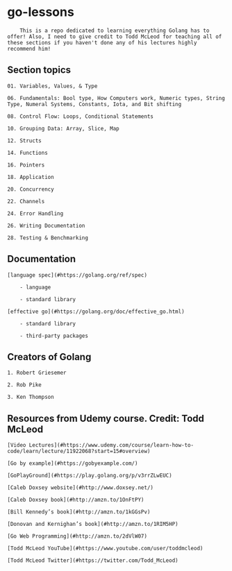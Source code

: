 # go-lessons

        This is a repo dedicated to learning everything Golang has to offer! Also, I need to give credit to Todd McLeod for teaching all of these sections if you haven't done any of his lectures highly recommend him!

## Section topics

    01. Variables, Values, & Type

    06. Fundamentals: Bool type, How Computers work, Numeric types, String Type, Numeral Systems, Constants, Iota, and Bit shifting

    08. Control Flow: Loops, Conditional Statements

    10. Grouping Data: Array, Slice, Map

    12. Structs

    14. Functions

    16. Pointers

    18. Application

    20. Concurrency

    22. Channels

    24. Error Handling

    26. Writing Documentation

    28. Testing & Benchmarking

## Documentation 

    [language spec](#https://golang.org/ref/spec)

        - language

        - standard library

    [effective go](#https://golang.org/doc/effective_go.html)

        - standard library

        - third-party packages
        
## Creators of Golang
    
    1. Robert Griesemer

    2. Rob Pike

    3. Ken Thompson

## Resources from Udemy course. Credit: Todd McLeod

    [Video Lectures](#https://www.udemy.com/course/learn-how-to-code/learn/lecture/11922068?start=15#overview)

    [Go by example](#https://gobyexample.com/)
    
    [GoPlayGround](#https://play.golang.org/p/v3rrZLwEUC)

    [Caleb Doxsey website](#http://www.doxsey.net/)

    [Caleb Doxsey book](#http://amzn.to/1OnFtPY)
     
    [Bill Kennedy’s book](#http://amzn.to/1kGGsPv)

    [Donovan and Kernighan’s book](#http://amzn.to/1RIM5HP)

    [Go Web Programming](#http://amzn.to/2dVlW07)

    [Todd McLeod YouTube](#https://www.youtube.com/user/toddmcleod)

    [Todd McLeod Twitter](#https://twitter.com/Todd_McLeod)